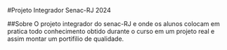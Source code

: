#Projeto Integrador Senac-RJ 2024

##Sobre
O projeto integrador do senac-RJ e onde os alunos colocam em pratica todo conhecimento obtido durante o curso em um projeto real e assim montar um portifilio de qualidade.
